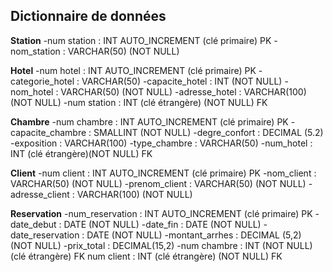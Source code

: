 ## Dictionnaire de données

**Station**
-num station : INT AUTO_INCREMENT (clé primaire) PK
-nom_station : VARCHAR(50) (NOT NULL)

**Hotel**
-num hotel : INT AUTO_INCREMENT  (clé primaire) PK
-categorie_hotel : VARCHAR(50)
-capacite_hotel : INT (NOT NULL)
-nom_hotel : VARCHAR(50) (NOT NULL)
-adresse_hotel : VARCHAR(100) (NOT NULL)
-num station : INT (clé étrangère) (NOT NULL) FK

**Chambre**
-num chambre : INT AUTO_INCREMENT (clé primaire) PK
-capacite_chambre : SMALLINT (NOT NULL)
-degre_confort : DECIMAL (5.2)
-exposition : VARCHAR(100) 
-type_chambre : VARCHAR(50)
-num_hotel : INT (clé étrangère)(NOT NULL) FK

**Client** 
-num client : INT AUTO_INCREMENT (clé primaire) PK
-nom_client : VARCHAR(50) (NOT NULL)
-prenom_client : VARCHAR(50) (NOT NULL)
-adresse_client : VARCHAR(100) (NOT NULL)

**Reservation**
-num_reservation : INT AUTO_INCREMENT (clé primaire) PK
-date_debut : DATE (NOT NULL)
-date_fin : DATE (NOT NULL)
-date_reservation : DATE (NOT NULL)
-montant_arrhes : DECIMAL (5,2) (NOT NULL)
-prix_total : DECIMAL(15,2)
-num chambre : INT (NOT NULL) (clé étrangère) FK
num client : INT (clé étrangère) (NOT NULL) FK
